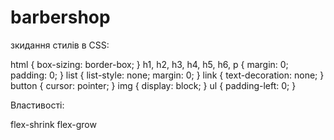 # barbershop

зкидання стилів в CSS:

html {
    box-sizing: border-box;
}
h1, h2, h3, h4, h5, h6, p {
    margin: 0;
    padding: 0;
}
list {
    list-style: none;
    margin: 0;
}
link {
    text-decoration: none;
}
button {
    cursor: pointer;
}
img {
    display: block;
}
ul {
  padding-left: 0;
}

Властивості:

flex-shrink
flex-grow